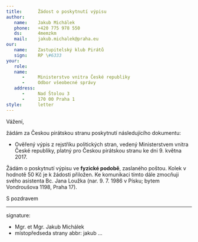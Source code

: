 ```yaml
---
title:      Žádost o poskytnutí výpisu
author:
   name:    Jakub Michálek
   phone:   +420 775 978 550
   ds:      4memzkm
   mail:    jakub.michalek@praha.eu
our:
   name:    Zastupitelský klub Pirátů
   sign:    RP \#6333
your:
   role:    
   name:    
      -     Ministerstvo vnitra České republiky
      -     Odbor všeobecné správy
   address:
      -     Nad Štolou 3
      -     170 00 Praha 1
style:      letter
---
```


Vážení,

žádám za Českou pirátskou stranu poskytnutí následujícího dokumentu:

* Ověřený výpis z rejstříku politických stran, vedený Ministerstvem vnitra České republiky, platný pro Českou pirátskou stranu ke dni 9. května 2017. 

Žádám o poskytnutí výpisu ve **fyzické podobě**, zaslaného poštou. Kolek v hodnotě 50 Kč je k žádosti přiložen. Ke komunikaci tímto dále zmocňuji svého asistenta Bc. Jana Loužka (nar. 9. 7. 1986 v Písku; bytem Vondroušova 1198, Praha 17).

S pozdravem

---
signature: 
  - Mgr. et Mgr. Jakub Michálek
  - místopředseda strany
abbr:       jakub
...
